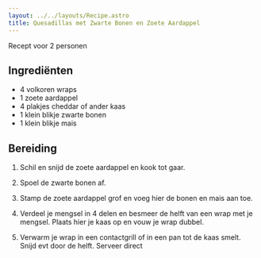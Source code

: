 ```yaml
---
layout: ../../layouts/Recipe.astro
title: Quesadillas met Zwarte Bonen en Zoete Aardappel
---
```

R﻿ecept voor 2 personen

## Ingrediënten

* 4﻿ volkoren wraps
* 1﻿ zoete aardappel
* 4﻿ plakjes cheddar of ander kaas
* 1﻿ klein blikje zwarte bonen
* 1﻿ klein blikje mais



## Bereiding

1. S﻿chil en snijd de zoete aardappel en kook tot gaar. 


2. Spoel de zwarte bonen af. 
3. S﻿tamp de zoete aardappel grof en voeg hier de bonen en mais aan toe. 
4. V﻿erdeel je mengsel in 4 delen en besmeer de helft van een wrap met je mengsel. Plaats hier je kaas op en vouw je wrap dubbel.
5. V﻿erwarm je wrap in een contactgrill of in een pan tot de kaas smelt. Snijd evt door de helft. Serveer direct